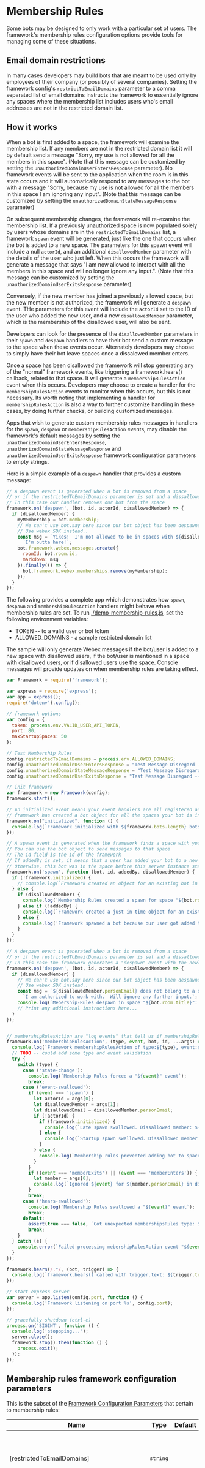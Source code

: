 # Membership Rules

Some bots may be designed to only work with a particular set of users.   The framework's membership rules configuration options provide tools for managing some of these situations.

## Email domain restrictions

In many cases developers may build bots that are meant to be used only by employees of their company (or possibly of several companies).   Setting the framework config's  `restrictToEmailDomains` parameter to a comma separated list of email domains instructs the framework to essentially ignore any spaces where the membership list includes users who's email addresses are not in the restricted domain list.

## How it works

When a bot is first added to a space, the framework will examine the membership list.   If any members are not in the restricted domain list it will by default send a message "Sorry, my use is not allowed for all the members in this space".   (Note that this message can be customized by setting the `unauthorizedDomainUserEntersResponse` parameter).   No framework events will be sent to the application when the room is in this state occurs and it will automatically respond to any messages to the bot with a message "Sorry, because my use is not allowed for all the members in this space I am ignoring any input". (Note that this message can be customized by setting the `unauthorizedDomainStateMessageResponse` parameter) 

On subsequent membership changes, the framework will re-examine the membership list.   If a previously unauthorized space is now populated solely by users whose domains are in the `restrictedToEmailDomains` list, a framework `spawn` event will be generated, just like the one that occurs when the bot is added to a new space.  The parameters for this spawn event will include a null `actorId`, and an additional `disallowedMember` parameter with the details of the user who just left.  When this occurs the framework will generate a message that says "I am now allowed to interact with all the members in this space and will no longer ignore any input.". (Note that this message can be customized by setting the `unauthorizedDomainUserExitsResponse` parameter).

Conversely, if the new member has joined a previously allowed space, but the new member is not authorized, the framework will generate a `despawn` event.  THe parameters for this event will include the `actorId` set to the ID of the user who added the new user, and a new `disallowedMember` parameter, which is the membership of the disallowed user, will also be sent.

Developers can look for the presence of the `disallowedMember` parameters in their `spawn` and `despawn` handlers to have their bot send a custom message to the space when these events occur.   Alternately developers may choose to simply have their bot leave spaces once a dissalowed member enters.   

Once a space has been disallowed the framework will stop generating any of the "normal" framework events, like triggering a framework.hears() callback, related to that space.  It will generate a `membershipRulesAction` event when this occurs. Developers may choose to create a handler for the `membershipRulesAction` events to monitor when this occurs, but this is not necessary.  Its worth noting that implementing a handler for `membershipRulesAction` is also a way to further customize handling in these cases, by doing further checks, or building customized messages. 

Apps that wish to generate custom membership rules messages in handlers for the `spawn`, `despawn` or `membershipRulesAction` events, may disable the framework's default messages by setting the `unauthorizedDomainUserEntersResponse`, `unauthorizedDomainStateMessageResponse` and `unauthorizedDomainUserExitsResponse` framework configuration parameters to empty strings.

Here is a simple example of a `despawn` handler that provides a custom message:

```javascript
// A despawn event is generated when a bot is removed from a space
// or if the restrictedToEmailDomains parameter is set and a dissallowed users is added to an existing space
// In this case our handler removes our bot from the space
framework.on('despawn', (bot, id, actorId, disallowedMember) => {
  if (disallowedMember) {
    myMembership = bot.membership;
    // We can't use bot.say here since our bot object has been despawned
    // Use webex SDK instead..
    const msg = `Yikes!  I'm not allowed to be in spaces with ${disallowedMember.displayName}` +
      `I'm outta here!`;
    bot.framework.webex.messages.create({
      roomId: bot.room.id,
      markdown: msg
    }).finally(() => {
      bot.framework.webex.memberships.remove(myMembership);
    });
  }
});
```

The following provides a complete app which demonstrates how `spawn`, `despawn` and `membershipRulesAction` handlers might behave when membership rules are set.  To run [./demo-membership-rules.js](./demo-membership-rules.js), set the following environment variables:
 * TOKEN -- to a valid user or bot token
 * ALLOWED_DOMAINS - a sample restricted domain list

The sample will only generate Webex messages if the bot/user is added to a new space with disallowed users, if the bot/user is mentioned in a space with disallowed users, or if disallowed users use the space.  Console messages will provide updates on when membership rules are taking effect.

```js
var Framework = require('framework');

var express = require('express');
var app = express();
require('dotenv').config();

// framework options
var config = {
  token: process.env.VALID_USER_API_TOKEN,
  port: 80,
  maxStartupSpaces: 50
};

// Test Membership Rules
config.restrictedToEmailDomains = process.env.ALLOWED_DOMAINS;
config.unauthorizedDomainUserEntersResponse = "Test Message Disregard -- An unauthorized user has entered the room";
config.unauthorizedDomainStateMessageResponse = "Test Message Disregard -- I am disregarding input when unauthrized users are in the room";
config.unauthorizedDomainUserExitsResponse = "Test Message Disregard -- All unauthorized users have exited the room";

// init framework
var framework = new Framework(config);
framework.start();

// An initialized event means your event handlers are all registered and the 
// framework has created a bot object for all the spaces your bot is in
framework.on("initialized", function () {
  console.log(`Framework initialized with ${framework.bots.length} bots. [Press CTRL-C to quit]`);
});

// A spawn event is generated when the framework finds a space with your bot in it
// You can use the bot object to send messages to that space
// The id field is the id of the framework
// If addedBy is set, it means that a user has added your bot to a new space
// Otherwise, this bot was in the space before this server instance started
framework.on('spawn', function (bot, id, addedBy, disallowedMember) {
  if (!framework.initialized) {
    // console.log(`Framework created an object for an existing bot in a space called: ${bot.room.title}`);
  } else {
    if (disallowedMember) {
      console.log(`Membership Rules created a spawn for space "${bot.room.title}" when ${disallowedMember.personEmail} left`);
    } else if (!addedBy) {
      console.log(`Framework created a just in time object for an existing bot in a space called: ${bot.room.title}`);
    } else {
      console.log('Framework spawned a bot because our user got added to a space: ' + bot.room.title);
    }
  }
});

// A despawn event is generated when a bot is removed from a space
// or if the restrictedToEmailDomains parameter is set and a dissallowed users is added to an existing space
// In this case the framework generates a "despawn" event with the newlyDisllowed parameter set to true 
framework.on('despawn', (bot, id, actorId, disallowedMember) => {
  if (disallowedMember) {
    // We can't use bot.say here since our bot object has been despawned
    // Use webex SDK instead..
    const msg = `${disallowedMember.personEmail} does not belong to a domain that ` +
      `I am authorized to work with.  Will ignore any further input.`;
    console.log(`Mebership-Rules despawn in space "${bot.room.title}": ${msg}`);
    // Print any additional instructions here...
  }
});


// membershipRulesAction are "log events" that tell us if membershipRules were invoked
framework.on('membershipRulesAction', (type, event, bot, id, ...args) => {
  console.log(`Framework membershipRulesAction of type:${type}, event:${event} occurred in space "${bot.room.title}".`);
  // TODO -- could add some type and event validation
  try {
    switch (type) {
      case ('state-change'):
        console.log(`Membership Rules forced a "${event}" event`);
        break;
      case ('event-swallowed'):
        if (event === 'spawn') {
          let actorId = args[0];
          let disallowedMember = args[1];
          let disallowedEmail = disallowedMember.personEmail;
          if (!actorId) {
            if (framework.initialized) {
              console.log(`Late spawn swallowed. Dissallowed member: ${disallowedEmail}`);
            } else {
              console.log(`Startup spawn swallowed. Dissallowed member: ${disallowedEmail}`);
            }
          } else {
            console.log(`Membership rules prevented adding bot to space. Dissallowed member: ${disallowedEmail}`);
          }
        }
        if ((event === 'memberExits') || (event === 'memberEnters')) {
          let member = args[0];
          console.log(`Ignored ${event} for ${member.personEmail} in disallowed space.`);
        }
        break;
      case ('hears-swallowed'):
        console.log(`Membership Rules swallowed a "${event}" event`);
        break;
      default:
        assert(true === false, `Got unexpected membershipsRules type: ${type}`);
        break;
    }
  } catch (e) {
    console.error(`Failed processing mebershipRulesAction event "${event}": ${e.message}`);
  }
});

framework.hears(/.*/, (bot, trigger) => {
  console.log(`framework.hears() called with trigger.text: ${trigger.text}`);
});

// start express server
var server = app.listen(config.port, function () {
  console.log('Framework listening on port %s', config.port);
});

// gracefully shutdown (ctrl-c)
process.on('SIGINT', function () {
  console.log('stoppping...');
  server.close();
  framework.stop().then(function () {
    process.exit();
  });
});

``` 

## Membership rules framework configuration parameters

This is the subset of the [Framework Configuration Parameters](../README.md#Framework+options) that pertain to membership rules:

| Name | Type | Default | Description |
| --- | --- | --- | --- |
| [restrictedToEmailDomains] | <code>string</code> |  | Set to command seperated list of email domains the bot may interact with, ie "myco.com,mycom2.com".           For more details see the [Membership-Rules README](./doc/membership-rules-readme.md) |
| [unauthorizedDomainUserEntersResponse] | <code>string</code> |  | Message from bot when it is added to a space with users whose emails do not match the          list specified (if any) in the `restrictedToEmailDomains` parameter.   Default messages is         "Sorry, my use is not allowed for all the members in this space. Will ignore any new messages to me.".         No message will be sent if this is set to an empty string. |
| [unauthorizedDomainStateMessageResponse] | <code>string</code> |  | Message from bot when it is messaged in a space with users whose emails do not match the          list specified (if any) in the `restrictedToEmailDomains` parameter.   Default messages is         "Sorry, because my use is not allowed for all the members in this space I am ignoring any input.".         No message will be sent if this is set to an empty string. |
| [unauthorizedDomainUserExitsResponse] | <code>string</code> |  | Message from bot when the last user from an unauthorized domain leaves the space.         The default messages is "I am now allowed to interact with all the members in this space and will no longer ignore any input.".         No message will be sent if this is set to an empty string. |
